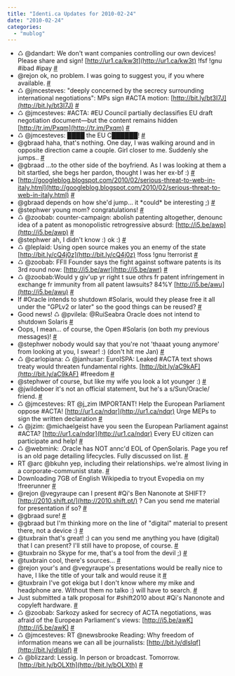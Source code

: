 ```yaml
---
title: "Identi.ca Updates for 2010-02-24"
date: "2010-02-24"
categories: 
  - "mublog"
---
```


- ♺ @dandart: We don't want companies controlling our own devices! Please share and sign! [http://ur1.ca/kw3t](http://ur1.ca/kw3t) !fsf !gnu #ibad #ipay [#](http://identi.ca/notice/22926592)
- @rejon ok, no problem. I was going to suggest you, if you where available. [#](http://identi.ca/notice/22958235)
- ♺ @jmcesteves: "deeply concerned by the secrecy surrounding international negotiations": MPs sign #ACTA motion: [http://bit.ly/bt3I7J](http://bit.ly/bt3I7J) [#](http://identi.ca/notice/22959492)
- ♺ @jmcesteves: #ACTA: #EU Council partially declassifies EU draft negotiation document—but the content remains hidden [http://tr.im/Pxqm](http://tr.im/Pxqm) [#](http://identi.ca/notice/22959538)
- ♺ @jmcesteves: ████ the EU C██████! [#](http://identi.ca/notice/22959547)
- @gbraad haha, that's nothing. One day, I was walking around and in opposite direction came a couple. Girl closer to me. Suddenly she jumps.. [#](http://identi.ca/notice/22963751)
- @gbraad ...to the other side of the boyfriend. As I was looking at them a bit startled, she begs her pardon, thought I was her ex-bf :) [#](http://identi.ca/notice/22963818)
- [http://googleblog.blogspot.com/2010/02/serious-threat-to-web-in-italy.html](http://googleblog.blogspot.com/2010/02/serious-threat-to-web-in-italy.html) [#](http://identi.ca/notice/22964680)
- @gbraad depends on how she'd jump... it \*could\* be interesting ;) [#](http://identi.ca/notice/22965161)
- @stephwer young mom? congratulations! [#](http://identi.ca/notice/22966411)
- ♺ @zoobab: counter-campaign: abolish patenting altogether, denounc idea of a patent as monopolistic retrogressive absurd: [http://i5.be/awp](http://i5.be/awp) [#](http://identi.ca/notice/22966367)
- @stephwer ah, I didn't know :) ok :) [#](http://identi.ca/notice/22967413)
- ♺ @leplaid: Using open source makes you an enemy of the state [http://bit.ly/cQ4j0z](http://bit.ly/cQ4j0z) !foss !gnu !terrorist [#](http://identi.ca/notice/22967428)
- ♺ @zoobab: FFII Founder says the fight against software patents is its 3rd round now: [http://i5.be/awr](http://i5.be/awr) [#](http://identi.ca/notice/22969471)
- ♺ @zoobab:Would y giv'up yr right t sue othrs fr patent infringement in exchange fr immunity from all patent lawsuits? 84%Y [http://i5.be/awu](http://i5.be/awu) [#](http://identi.ca/notice/22977945)
- If #Oracle intends to shutdown #Solaris, would they please free it all under the "GPLv2 or later" so the good things can be reused? [#](http://identi.ca/notice/22982173)
- Good news! ♺ @pvilela: @RuiSeabra Oracle does not intend to shutdown Solaris [#](http://identi.ca/notice/22984836)
- Oops, I mean... of course, the Open #Solaris (on both my previous messages)! [#](http://identi.ca/notice/22984894)
- @stephwer nobody would say that you're not 'thaaat young anymore' from looking at you, I swear! :) (don't hit me Jan) [#](http://identi.ca/notice/22985520)
- ♺ @carlopiana: ♺ @janhusar: EuroISPA: Leaked #ACTA text shows treaty would threaten fundamental rights. [http://bit.ly/aC9kAF](http://bit.ly/aC9kAF) #freedom [#](http://identi.ca/notice/22986012)
- @stephwer of course, but like my wife you look a lot younger :) [#](http://identi.ca/notice/22989417)
- @jwildeboer it's not an official statement, but he's a s/Sun/Oracle/ friend. [#](http://identi.ca/notice/22989600)
- ♺ @jmcesteves: RT @j\_zim IMPORTANT! Help the European Parliament oppose #ACTA! [http://ur1.ca/ndqr](http://ur1.ca/ndqr) Urge MEPs to sign the written declaration [#](http://identi.ca/notice/22990500)
- ♺ @jzim: @michaelgeist have you seen the European Parliament against #ACTA? [http://ur1.ca/ndqr](http://ur1.ca/ndqr) Every EU citizen can participate and help! [#](http://identi.ca/notice/22990991)
- ♺ @webmink: .Oracle has NOT annc'd EOL of OpenSolaris. Page you ref is an old page detailing lifecycles. Fully discussed on list. [#](http://identi.ca/notice/22996111)
- RT @arc @bkuhn yep, including their relationships. we're almost living in a corporate-communist state. [#](http://identi.ca/notice/23005603)
- Downloading 7GB of English Wikipedia to tryout Evopedia on my !freerunner [#](http://identi.ca/notice/23006557)
- @rejon @vegyraupe can I present #Qi's Ben Nanonote at SHIFT? [http://2010.shift.pt/](http://2010.shift.pt/) ? Can you send me material for presentation if so? [#](http://identi.ca/notice/23006927)
- @gbraad sure! [#](http://identi.ca/notice/23007542)
- @gbraad but I'm thinking more on the line of "digital" material to present there, not a device :) [#](http://identi.ca/notice/23007576)
- @tuxbrain that's great! :) can you send me anything you have (digital) that I can present? I'll still have to propose, of course. [#](http://identi.ca/notice/23009651)
- @tuxbrain no Skype for me, that's a tool from the devil ;) [#](http://identi.ca/notice/23009859)
- @tuxbrain cool, there's sources... [#](http://identi.ca/notice/23011243)
- @rejon your's and @vegyraupe's presentations would be really nice to have, I like the title of your talk and would reuse it [#](http://identi.ca/notice/23011544)
- @tuxbrain I've got ekiga but I don't know where my mike and headphone are. Without them no talko :) will have to search. [#](http://identi.ca/notice/23012370)
- Just submitted a talk proposal for #shift2010 about #Qi's Nanonote and copyleft hardware. [#](http://identi.ca/notice/23012414)
- ♺ @zoobab: Sarkozy asked for secrecy of ACTA negotiations, was afraid of the European Parliament's views: [http://i5.be/awK](http://i5.be/awK) [#](http://identi.ca/notice/23016582)
- ♺ @jmcesteves: RT @newsbrooke Reading: Why freedom of information means we can all be journalists: [http://bit.ly/dlsIqf](http://bit.ly/dlsIqf) [#](http://identi.ca/notice/23016628)
- ♺ @blizzard: Lessig. In person or broadcast. Tomorrow. [http://bit.ly/bOLXth](http://bit.ly/bOLXth) [#](http://identi.ca/notice/23017597)
